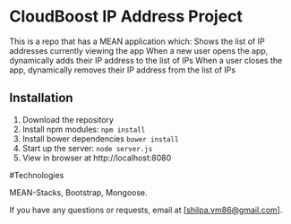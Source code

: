 # CloudBoost IP Address Project

This is a repo that has a MEAN application which:
Shows the list of IP addresses currently viewing the app
When a new user opens the app, dynamically adds their IP address to the list of IPs
When a user closes the app, dynamically removes their IP address from the list of IPs

## Installation
1. Download the repository
2. Install npm modules: `npm install`
3. Install bower dependencies `bower install`
4. Start up the server: `node server.js`
5. View in browser at http://localhost:8080

#Technologies

MEAN-Stacks,
Bootstrap,
Mongoose.



If you have any questions or requests, email at [shilpa.vm86@gmail.com].




